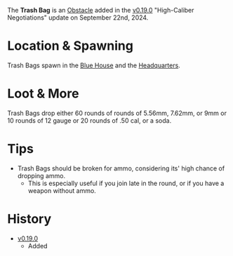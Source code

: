 The **Trash Bag** is an [Obstacle](/obstacles) added in the [v0.19.0](https://github.com/HasangerGames/suroi/releases/tag/v0.19.0) "High-Caliber Negotiations" update on September 22nd, 2024.

# Location & Spawning

Trash Bags spawn in the [Blue House](/buildings/blue_house) and the [Headquarters](/buildings/headquarters).

# Loot & More

Trash Bags drop either 60 rounds of rounds of 5.56mm, 7.62mm, or 9mm or 10 rounds of 12 gauge or 20 rounds of .50 cal, or a soda.

# Tips

- Trash Bags should be broken for ammo, considering its' high chance of dropping ammo.
  - This is especially useful if you join late in the round, or if you have a weapon without ammo.

# History

- [v0.19.0](https://github.com/HasangerGames/suroi/releases/tag/v0.19.0)
  - Added
